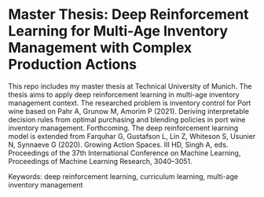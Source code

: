 # Master Thesis: Deep Reinforcement Learning for Multi-Age Inventory Management with Complex Production Actions

This repo includes my master thesis at Technical University of Munich. The thesis aims to apply deep reinforcement learning in multi-age inventory management context.
The researched problem is inventory control for Port wine based on Pahr A, Grunow M, Amorim P (2021). Deriving interpretable decision rules from optimal purchasing and blending policies in port wine inventory management. Forthcoming. 
The deep reinforcement learning model is extended from Farquhar G, Gustafson L, Lin Z, Whiteson S, Usunier N, Synnaeve G (2020). Growing Action Spaces. III HD, Singh A, eds. Proceedings of the 37th International Conference on Machine Learning, Proceedings of Machine Learning Research, 3040–3051.

Keywords: deep reinforcement learning, curriculum learning, multi-age inventory management
